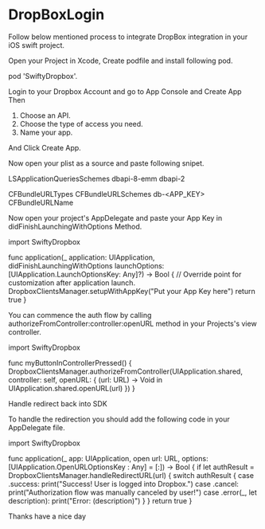 # DropBoxLogin

Follow below mentioned process to integrate DropBox integration in your iOS swift project.

Open your Project in Xcode, Create podfile and install following pod.

pod 'SwiftyDropbox'.


Login to your Dropbox Account and go to App Console and Create App Then
1. Choose an API.
2. Choose the type of access you need.
3. Name your app.

And Click Create App.


Now open your plist as a source and paste following snipet. 

<key>LSApplicationQueriesSchemes</key>
    <array>
        <string>dbapi-8-emm</string>
        <string>dbapi-2</string>
    </array>

<key>CFBundleURLTypes</key>
    <array>
        <dict>
            <key>CFBundleURLSchemes</key>
            <array>
                <string>db-<APP_KEY></string>
            </array>
            <key>CFBundleURLName</key>
            <string></string>
        </dict>
    </array>


Now open your project's AppDelegate and paste your App Key in didFinishLaunchingWithOptions Method.


import SwiftyDropbox

func application(_ application: UIApplication, didFinishLaunchingWithOptions launchOptions: [UIApplication.LaunchOptionsKey: Any]?) -> Bool {
        // Override point for customization after application launch.
         DropboxClientsManager.setupWithAppKey("Put your App Key here")
        return true
    }


You can commence the auth flow by calling authorizeFromController:controller:openURL method in your Projects's view controller.

import SwiftyDropbox

func myButtonInControllerPressed() {
    DropboxClientsManager.authorizeFromController(UIApplication.shared,
                                                  controller: self,
                                                  openURL: { (url: URL) -> Void in
                                                    UIApplication.shared.openURL(url)
                                                  })
}

Handle redirect back into SDK

To handle the redirection you should add the following code in your AppDelegate file.


import SwiftyDropbox

func application(_ app: UIApplication, open url: URL, options: [UIApplication.OpenURLOptionsKey : Any] = [:]) -> Bool {
    if let authResult = DropboxClientsManager.handleRedirectURL(url) {
        switch authResult {
        case .success:
            print("Success! User is logged into Dropbox.")
        case .cancel:
            print("Authorization flow was manually canceled by user!")
        case .error(_, let description):
            print("Error: \(description)")
        }
    }
    return true
}



Thanks have a nice day
